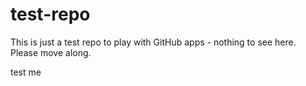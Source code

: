 # test-repo
This is just a test repo to play with GitHub apps - nothing to see here.
Please move along.

test me
